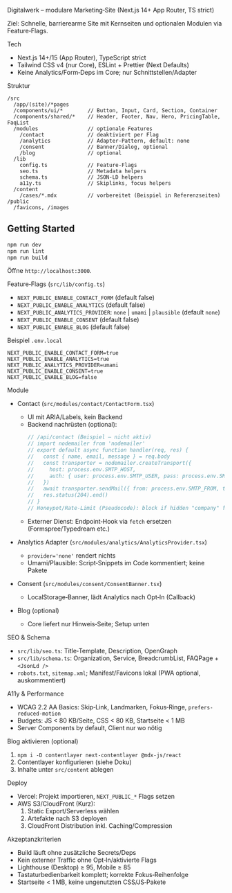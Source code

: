 Digitalwerk – modulare Marketing‑Site (Next.js 14+ App Router, TS strict)

Ziel: Schnelle, barrierearme Site mit Kernseiten und optionalen Modulen via Feature‑Flags.

Tech
- Next.js 14+/15 (App Router), TypeScript strict
- Tailwind CSS v4 (nur Core), ESLint + Prettier (Next Defaults)
- Keine Analytics/Form‑Deps im Core; nur Schnittstellen/Adapter

Struktur
```
/src
  /app/(site)/*pages
  /components/ui/*        // Button, Input, Card, Section, Container
  /components/shared/*    // Header, Footer, Nav, Hero, PricingTable, FaqList
  /modules                // optionale Features
    /contact              // deaktiviert per Flag
    /analytics            // Adapter-Pattern, default: none
    /consent              // Banner/Dialog, optional
    /blog                 // optional
  /lib
    config.ts             // Feature-Flags
    seo.ts                // Metadata helpers
    schema.ts             // JSON-LD helpers
    a11y.ts               // Skiplinks, focus helpers
  /content
    /cases/*.mdx          // vorbereitet (Beispiel in Referenzseiten)
/public
  /favicons, /images
```

## Getting Started

```bash
npm run dev
npm run lint
npm run build
```

Öffne `http://localhost:3000`.

Feature‑Flags (`src/lib/config.ts`)
- `NEXT_PUBLIC_ENABLE_CONTACT_FORM` (default false)
- `NEXT_PUBLIC_ENABLE_ANALYTICS` (default false)
- `NEXT_PUBLIC_ANALYTICS_PROVIDER`: `none` | `umami` | `plausible` (default `none`)
- `NEXT_PUBLIC_ENABLE_CONSENT` (default false)
- `NEXT_PUBLIC_ENABLE_BLOG` (default false)

Beispiel `.env.local`
```
NEXT_PUBLIC_ENABLE_CONTACT_FORM=true
NEXT_PUBLIC_ENABLE_ANALYTICS=true
NEXT_PUBLIC_ANALYTICS_PROVIDER=umami
NEXT_PUBLIC_ENABLE_CONSENT=true
NEXT_PUBLIC_ENABLE_BLOG=false
```

Module
- Contact (`src/modules/contact/ContactForm.tsx`)
  - UI mit ARIA/Labels, kein Backend
  - Backend nachrüsten (optional):
    ```ts
    // /api/contact (Beispiel – nicht aktiv)
    // import nodemailer from 'nodemailer'
    // export default async function handler(req, res) {
    //   const { name, email, message } = req.body
    //   const transporter = nodemailer.createTransport({
    //     host: process.env.SMTP_HOST,
    //     auth: { user: process.env.SMTP_USER, pass: process.env.SMTP_PASS }
    //   })
    //   await transporter.sendMail({ from: process.env.SMTP_FROM, to: process.env.SMTP_TO, subject: 'Kontakt', text: `${name} <${email}>\n\n${message}` })
    //   res.status(204).end()
    // }
    // Honeypot/Rate‑Limit (Pseudocode): block if hidden "company" filled; limit by IP
    ```
  - Externer Dienst: Endpoint‑Hook via `fetch` ersetzen (Formspree/Typedream etc.)

- Analytics Adapter (`src/modules/analytics/AnalyticsProvider.tsx`)
  - `provider='none'` rendert nichts
  - Umami/Plausible: Script‑Snippets im Code kommentiert; keine Pakete

- Consent (`src/modules/consent/ConsentBanner.tsx`)
  - LocalStorage‑Banner, lädt Analytics nach Opt‑In (Callback)

- Blog (optional)
  - Core liefert nur Hinweis‑Seite; Setup unten

SEO & Schema
- `src/lib/seo.ts`: Title‑Template, Description, OpenGraph
- `src/lib/schema.ts`: Organization, Service, BreadcrumbList, FAQPage + `<JsonLd />`
- `robots.txt`, `sitemap.xml`; Manifest/Favicons lokal (PWA optional, auskommentiert)

A11y & Performance
- WCAG 2.2 AA Basics: Skip‑Link, Landmarken, Fokus‑Ringe, `prefers-reduced-motion`
- Budgets: JS < 80 KB/Seite, CSS < 80 KB, Startseite < 1 MB
- Server Components by default, Client nur wo nötig

Blog aktivieren (optional)
1) `npm i -D contentlayer next-contentlayer @mdx-js/react`
2) Contentlayer konfigurieren (siehe Doku)
3) Inhalte unter `src/content` ablegen

Deploy
- Vercel: Projekt importieren, `NEXT_PUBLIC_*` Flags setzen
- AWS S3/CloudFront (Kurz):
  1. Static Export/Serverless wählen
  2. Artefakte nach S3 deployen
  3. CloudFront Distribution inkl. Caching/Compression

Akzeptanzkriterien
- Build läuft ohne zusätzliche Secrets/Deps
- Kein externer Traffic ohne Opt‑In/aktivierte Flags
- Lighthouse (Desktop) ≥ 95, Mobile ≥ 85
- Tastaturbedienbarkeit komplett; korrekte Fokus‑Reihenfolge
- Startseite < 1 MB, keine ungenutzten CSS/JS‑Pakete
